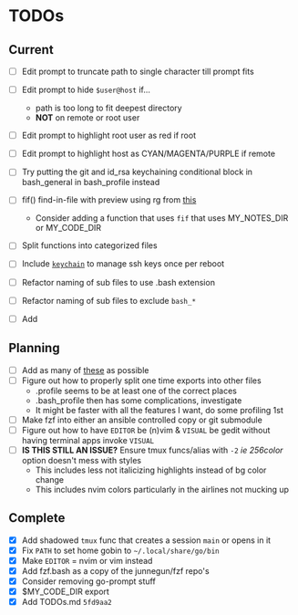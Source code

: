 TODOs
=====


Current
-------

- [ ] Edit prompt to truncate path to single character till prompt fits
- [ ] Edit prompt to hide `$user@host` if...
    - path is too long to fit deepest directory
    - **NOT** on remote or root user
- [ ] Edit prompt to highlight root user as red if root
- [ ] Edit prompt to highlight host as CYAN/MAGENTA/PURPLE if remote
- [ ] Try putting the git and id_rsa keychaining conditional block in bash_general in bash_profile instead
- [ ] fif() find-in-file with preview using rg from [this](http://bit.ly/2L7PIhi)
    - Consider adding a function that uses `fif` that uses MY_NOTES_DIR or MY_CODE_DIR
- [ ] Split functions into categorized files
- [ ] Include [`keychain`](https://www.funtoo.org/Keychain) to manage ssh keys once per reboot
- [ ] Refactor naming of sub files to use .bash extension
- [ ] Refactor naming of sub files to exclude `bash_*`
- [ ] Add 


Planning
--------

- [ ] Add as many of [these](http://bit.ly/2L7PIhi) as possible
- [ ] Figure out how to properly split one time exports into other files
    - .profile seems to be at least one of the correct places
    - .bash_profile then has some complications, investigate
    - It might be faster with all the features I want, do some profiling 1st
- [ ] Make fzf into either an ansible controlled copy or git submodule
- [ ] Figure out how to have `EDITOR` be (n)vim & `VISUAL` be gedit without having terminal apps invoke `VISUAL`
- [ ] **IS THIS STILL AN ISSUE?** Ensure tmux funcs/alias with `-2` *ie 256color* option doesn't mess with styles
    - This includes less not italicizing highlights instead of bg color change
    - This includes nvim colors particularly in the airlines not mucking up


Complete
--------

- [x] Add shadowed `tmux` func that creates a session `main` or opens in it
- [x] Fix `PATH` to set home gobin to `~/.local/share/go/bin`
- [x] Make `EDITOR` = nvim or vim instead
- [x] Add fzf.bash as a copy of the junnegun/fzf repo's
- [x] Consider removing go-prompt stuff
- [x] $MY_CODE_DIR export
- [x] Add TODOs.md `5fd9aa2`
